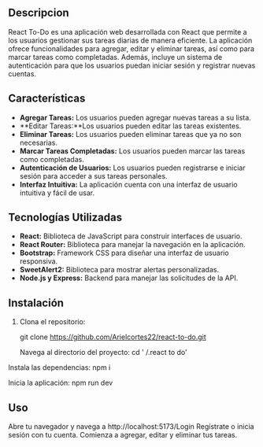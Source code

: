 ## Descripcion
React To-Do es una aplicación web desarrollada con React que permite a los usuarios gestionar sus tareas diarias de manera eficiente. La aplicación ofrece funcionalidades para agregar, editar y eliminar tareas, así como para marcar tareas como completadas. Además, incluye un sistema de autenticación para que los usuarios puedan iniciar sesión y registrar nuevas cuentas.


## Características

- **Agregar Tareas:** Los usuarios pueden agregar nuevas tareas a su lista.
- **Editar Tareas:**Los usuarios pueden editar las tareas existentes.
- **Eliminar Tareas:** Los usuarios pueden eliminar tareas que ya no son necesarias.
- **Marcar Tareas Completadas:** Los usuarios pueden marcar las tareas como completadas.
- **Autenticación de Usuarios:** Los usuarios pueden registrarse e iniciar sesión para acceder a sus tareas personales.
- **Interfaz Intuitiva:** La aplicación cuenta con una interfaz de usuario intuitiva y fácil de usar.

## Tecnologías Utilizadas

- **React:** Biblioteca de JavaScript para construir interfaces de usuario.
- **React Router:** Biblioteca para manejar la navegación en la aplicación.
- **Bootstrap:** Framework CSS para diseñar una interfaz de usuario responsiva.
- **SweetAlert2:** Biblioteca para mostrar alertas personalizadas.
- **Node.js y Express:** Backend para manejar las solicitudes de la API.

## Instalación

1. Clona el repositorio:
   
   git clone https://github.com/Arielcortes22/react-to-do.git

   Navega al directorio del proyecto:
   cd 
   ' /.react to do'

Instala las dependencias:
npm i

Inicia la aplicación:
npm run dev




## Uso

Abre tu navegador y navega a http://localhost:5173/Login
Regístrate o inicia sesión con tu cuenta.
Comienza a agregar, editar y eliminar tus tareas.




